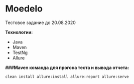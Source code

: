 # Moedelo
Тестовое задание до 20.08.2020

**Технологии:**
* Java
* Maven
* TestNg
* Allure


**###Maven команда для прогона теста и вывода отчета:**
```maven
clean install allure:install allure:report allure:serve
```

